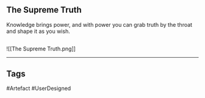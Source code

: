 ## The Supreme Truth
Knowledge brings power, and with power you can
grab truth by the throat and shape it as you wish.
## 
![[The Supreme Truth.png]]

---
## Tags
#Artefact
#UserDesigned 